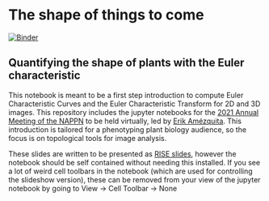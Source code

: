 # The shape of things to come

[![Binder](https://mybinder.org/badge_logo.svg)](https://mybinder.org/v2/gh/amezqui3/ect_and_barley/HEAD)

## Quantifying the shape of plants with the Euler characteristic

This notebook is meant to be a first step introduction to compute Euler Characteristic Curves and the Euler Characteristic Transform for 2D and 3D images.  This repository includes the jupyter notebooks for the [2021 Annual Meeting of the NAPPN](https://www.nappn2021.org/agenda) to be held virtually, led by [Erik Amézquita](http://egr.msu.edu/~amezqui3). This introduction is tailored for a phenotyping plant biology audience, so the focus is on topological tools for image analysis.

These slides are written to be presented as [RISE slides](https://rise.readthedocs.io/en/stable/index.html), however the notebook should be self contained without needing this installed. If you see a lot of weird cell toolbars in the notebook (which are used for controlling the slideshow version), these can be removed from your view of the jupyter notebook by going to View -> Cell Toolbar -> None

